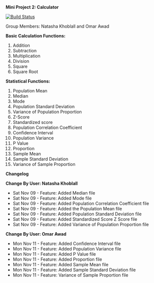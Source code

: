 **Mini Project 2: Calculator**

[![Build Status](https://travis-ci.org/natashakhoblall/calculatorproject.svg?branch=master)](https://travis-ci.org/natashakhoblall/calculatorproject)

Group Members: Natasha Khoblall and Omar Awad 

**Basic Calculation Functions:**

1. Addition
2. Subtraction
3. Multiplication
4. Division
5. Square
6. Square Root

**Statistical Functions:**

1. Population Mean 
2. Median 
3. Mode 
4. Population Standard Deviation 
5. Variance of Population Proportion 
6. Z-Score 
7. Standardized score 
8. Population Correlation Coefficient 
9. Confidence Interval
10. Population Variance
11. P Value
12. Proportion
13. Sample Mean
14. Sample Standard Deviation
15. Variance of Sample Proportion


**Changelog**

**Change By User: Natasha Khoblall**
- Sat Nov 09 - Feature: Added Median file
- Sat Nov 09 - Feature: Added Mode file
- Sat Nov 09 - Feature: Added Population Correlation Coefficient file
- Sat Nov 09 - Feature: Added the Population Mean file
- Sat Nov 09 - Feature: Added Population Standard Deviation file
- Sat Nov 09 - Feature: Added Standardized Score Z Score file
- Sat Nov 09 - Feature: Added Variance of Population Proportion file

**Change By User: Omar Awad**
- Mon Nov 11 - Feature: Added Confidence Interval file
- Mon Nov 11 - Feature: Added Population Variance file
- Mon Nov 11 - Feature: Added P Value file
- Mon Nov 11 - Feature: Added Proportion file 
- Mon Nov 11 - Feature: Added Sample Mean file
- Mon Nov 11 - Feature: Added Sample Standard Deviation file
- Mon Nov 11 - Feature: Variance of Sample Proportion file
